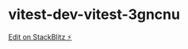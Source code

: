 # vitest-dev-vitest-3gncnu

[Edit on StackBlitz ⚡️](https://stackblitz.com/edit/vitest-dev-vitest-3gncnu)